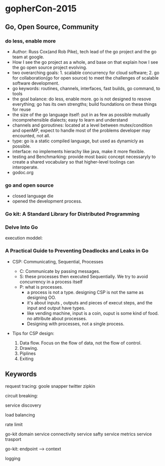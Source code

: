 # gopherCon-2015

## Go, Open Source, Community

### do less, enable more

- Author: Russ Cox(and Rob Pike), tech lead of the go project and the go team at google.
- How I see the go project as a whole, and base on that explain how I see the go open source project evolving.
- two overarching goals: 1. scalable concurrency for cloud software; 2. go for collaboration(go for open source) to meet the challenges of scalable software development.
- go keywords: routines, channels, interfaces, fast builds, go command, to tools
- the goal balance: do less, enable more. go is not designed to resove everything; go has its own strengths; build foundations on these things for reuse
- the size of the go language itself: put in as few as possible mutually incomprehensible dialects; easy to learn and understand
- channels and goroutines: located at a level between mutex/condition and openMP, expect to handle most of the problems developer may encounted, not all.
- type: go is a static compiled language, but used as dynamicly as possible.
- interface: no implements hierachy like java, make it more flexible.
- testing and Benchmarking: provide most basic concept necessaryly to create a shared vocabulary so that higher-level toolings can interoperate.
- godoc.org

### go and open source

- closed language die
- opened the development process.

### Go kit: A Standard Library for Distributed Programming

### Delve Into Go

execution moddel:

### A Practical Guide to Preventing Deadlocks and Leaks in Go

- CSP: Communicating, Sequential, Processes
	- C: Communicate by passing messages.
	- S: these processes then executed Sequentially. We try to avoid concurrency in a process itself
	- P: what is processes.
		- a process is not a type. designing CSP is not the same as designing OO.
		- it's about inputs , outputs and pieces of execut steps, and the input and output have types.
		- like vending machine, input is a coin, ouput is some kind of food. no attribute about processes.
		- Designing with processes, not a single process.

- Tips for CSP design:
  1. Data flow. Focus on the flow of data, not the flow of control.
  2. Drawing.
  3. Piplines
  4. Exiting


## Keywords
request tracing:
    goole snapper
    twitter zipkin

circuit breaking:

service discovery

load balancing

rate limit

go-kit domain
    service connectivity
    service safty
    service metrics
    service trasport

go-kit:
    endpoint --> context

logging

